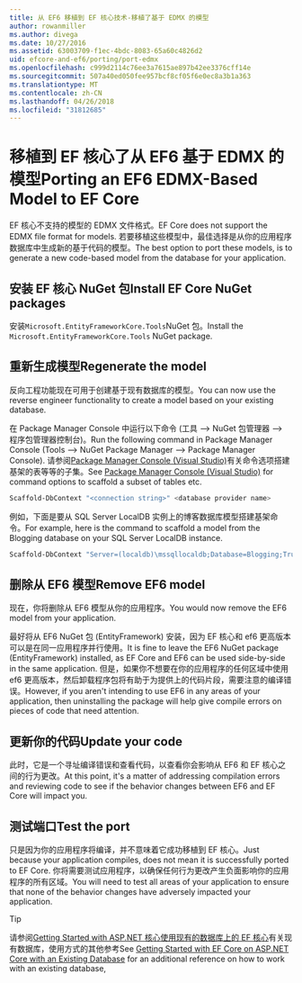 ```yaml
---
title: 从 EF6 移植到 EF 核心技术-移植了基于 EDMX 的模型
author: rowanmiller
ms.author: divega
ms.date: 10/27/2016
ms.assetid: 63003709-f1ec-4bdc-8083-65a60c4826d2
uid: efcore-and-ef6/porting/port-edmx
ms.openlocfilehash: c999d2114c76ee3a7615ae897b42ee3376cff14e
ms.sourcegitcommit: 507a40ed050fee957bcf8cf05f6e0ec8a3b1a363
ms.translationtype: MT
ms.contentlocale: zh-CN
ms.lasthandoff: 04/26/2018
ms.locfileid: "31812685"
---
```

# <a name="porting-an-ef6-edmx-based-model-to-ef-core"></a><span data-ttu-id="33d1e-102">移植到 EF 核心了从 EF6 基于 EDMX 的模型</span><span class="sxs-lookup"><span data-stu-id="33d1e-102">Porting an EF6 EDMX-Based Model to EF Core</span></span>

<span data-ttu-id="33d1e-103">EF 核心不支持的模型的 EDMX 文件格式。</span><span class="sxs-lookup"><span data-stu-id="33d1e-103">EF Core does not support the EDMX file format for models.</span></span> <span data-ttu-id="33d1e-104">若要移植这些模型中，最佳选择是从你的应用程序数据库中生成新的基于代码的模型。</span><span class="sxs-lookup"><span data-stu-id="33d1e-104">The best option to port these models, is to generate a new code-based model from the database for your application.</span></span>

## <a name="install-ef-core-nuget-packages"></a><span data-ttu-id="33d1e-105">安装 EF 核心 NuGet 包</span><span class="sxs-lookup"><span data-stu-id="33d1e-105">Install EF Core NuGet packages</span></span>

<span data-ttu-id="33d1e-106">安装`Microsoft.EntityFrameworkCore.Tools`NuGet 包。</span><span class="sxs-lookup"><span data-stu-id="33d1e-106">Install the `Microsoft.EntityFrameworkCore.Tools` NuGet package.</span></span>

## <a name="regenerate-the-model"></a><span data-ttu-id="33d1e-107">重新生成模型</span><span class="sxs-lookup"><span data-stu-id="33d1e-107">Regenerate the model</span></span>

<span data-ttu-id="33d1e-108">反向工程功能现在可用于创建基于现有数据库的模型。</span><span class="sxs-lookup"><span data-stu-id="33d1e-108">You can now use the reverse engineer functionality to create a model based on your existing database.</span></span>

<span data-ttu-id="33d1e-109">在 Package Manager Console 中运行以下命令 (工具 –> NuGet 包管理器 –> 程序包管理器控制台)。</span><span class="sxs-lookup"><span data-stu-id="33d1e-109">Run the following command in Package Manager Console (Tools –> NuGet Package Manager –> Package Manager Console).</span></span> <span data-ttu-id="33d1e-110">请参阅[Package Manager Console (Visual Studio)](../../core/miscellaneous/cli/powershell.md)有关命令选项搭建基架的表等等的子集。</span><span class="sxs-lookup"><span data-stu-id="33d1e-110">See [Package Manager Console (Visual Studio)](../../core/miscellaneous/cli/powershell.md) for command options to scaffold a subset of tables etc.</span></span>

``` powershell
Scaffold-DbContext "<connection string>" <database provider name>
```

<span data-ttu-id="33d1e-111">例如，下面是要从 SQL Server LocalDB 实例上的博客数据库模型搭建基架命令。</span><span class="sxs-lookup"><span data-stu-id="33d1e-111">For example, here is the command to scaffold a model from the Blogging database on your SQL Server LocalDB instance.</span></span>

``` powershell
Scaffold-DbContext "Server=(localdb)\mssqllocaldb;Database=Blogging;Trusted_Connection=True;" Microsoft.EntityFrameworkCore.SqlServer
```

## <a name="remove-ef6-model"></a><span data-ttu-id="33d1e-112">删除从 EF6 模型</span><span class="sxs-lookup"><span data-stu-id="33d1e-112">Remove EF6 model</span></span>

<span data-ttu-id="33d1e-113">现在，你将删除从 EF6 模型从你的应用程序。</span><span class="sxs-lookup"><span data-stu-id="33d1e-113">You would now remove the EF6 model from your application.</span></span>

<span data-ttu-id="33d1e-114">最好将从 EF6 NuGet 包 (EntityFramework) 安装，因为 EF 核心和 ef6 更高版本可以是在同一应用程序并行使用。</span><span class="sxs-lookup"><span data-stu-id="33d1e-114">It is fine to leave the EF6 NuGet package (EntityFramework) installed, as EF Core and EF6 can be used side-by-side in the same application.</span></span> <span data-ttu-id="33d1e-115">但是，如果你不想要在你的应用程序的任何区域中使用 ef6 更高版本，然后卸载程序包将有助于为提供上的代码片段，需要注意的编译错误。</span><span class="sxs-lookup"><span data-stu-id="33d1e-115">However, if you aren't intending to use EF6 in any areas of your application, then uninstalling the package will help give compile errors on pieces of code that need attention.</span></span>

## <a name="update-your-code"></a><span data-ttu-id="33d1e-116">更新你的代码</span><span class="sxs-lookup"><span data-stu-id="33d1e-116">Update your code</span></span>

<span data-ttu-id="33d1e-117">此时，它是一个寻址编译错误和查看代码，以查看你会影响从 EF6 和 EF 核心之间的行为更改。</span><span class="sxs-lookup"><span data-stu-id="33d1e-117">At this point, it's a matter of addressing compilation errors and reviewing code to see if the behavior changes between EF6 and EF Core will impact you.</span></span>

## <a name="test-the-port"></a><span data-ttu-id="33d1e-118">测试端口</span><span class="sxs-lookup"><span data-stu-id="33d1e-118">Test the port</span></span>

<span data-ttu-id="33d1e-119">只是因为你的应用程序将编译，并不意味着它成功移植到 EF 核心。</span><span class="sxs-lookup"><span data-stu-id="33d1e-119">Just because your application compiles, does not mean it is successfully ported to EF Core.</span></span> <span data-ttu-id="33d1e-120">你将需要测试应用程序，以确保任何行为更改产生负面影响你的应用程序的所有区域。</span><span class="sxs-lookup"><span data-stu-id="33d1e-120">You will need to test all areas of your application to ensure that none of the behavior changes have adversely impacted your application.</span></span>

> [!TIP]
> <span data-ttu-id="33d1e-121">请参阅[Getting Started with ASP.NET 核心使用现有的数据库上的 EF 核心](xref:core/get-started/aspnetcore/existing-db)有关现有数据库，使用方式的其他参考</span><span class="sxs-lookup"><span data-stu-id="33d1e-121">See [Getting Started with EF Core on ASP.NET Core with an Existing Database](xref:core/get-started/aspnetcore/existing-db) for an additional reference on how to work with an existing database,</span></span> 
